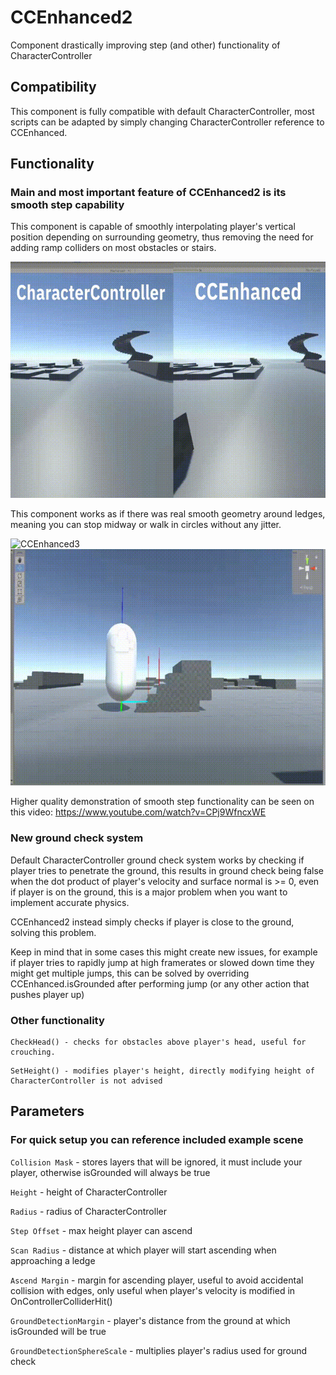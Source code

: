 # CCEnhanced2
Component drastically improving step (and other) functionality of CharacterController
## Compatibility
This component is fully compatible with default CharacterController, most scripts can be adapted by simply changing CharacterController reference to CCEnhanced.
## Functionality
### Main and most important feature of CCEnhanced2 is its smooth step capability
This component is capable of smoothly interpolating player's vertical position depending on surrounding geometry, thus removing the need for adding ramp colliders on most obstacles or stairs.

![CCEnhanced1](CCEnhanced1.gif)

This component works as if there was real smooth geometry around ledges, meaning you can stop midway or walk in circles without any jitter.

![CCEnhanced3](CCEnhanced3.gif)
![CCEnhanced4](CCEnhanced4.gif)

Higher quality demonstration of smooth step functionality can be seen on this video: https://www.youtube.com/watch?v=CPj9WfncxWE

### New ground check system
Default CharacterController ground check system works by checking if player tries to penetrate the ground, this results in ground check being false when the dot product of player's velocity and surface normal is >= 0, even if player is on the ground, 
this is a major problem when you want to implement accurate physics.

CCEnhanced2 instead simply checks if player is close to the ground, solving this problem.

Keep in mind that in some cases this might create new issues, for example if player tries to rapidly jump at high framerates or slowed down time they might get multiple jumps, this can be solved by overriding CCEnhanced.isGrounded after performing jump (or any other action that pushes player up)
### Other functionality 
```
CheckHead() - checks for obstacles above player's head, useful for crouching.
```
```
SetHeight() - modifies player's height, directly modifying height of CharacterController is not advised
```
## Parameters
### For quick setup you can reference included example scene
```Collision Mask``` - stores layers that will be ignored, it must include your player, otherwise isGrounded will always be true

```Height``` - height of CharacterController

```Radius``` - radius of CharacterController

```Step Offset``` - max height player can ascend

```Scan Radius``` - distance at which player will start ascending when approaching a ledge

```Ascend Margin``` - margin for ascending player, useful to avoid accidental collision with edges, only useful when player's velocity is modified in OnControllerColliderHit()

```GroundDetectionMargin``` - player's distance from the ground at which isGrounded will be true

```GroundDetectionSphereScale``` - multiplies player's radius used for ground check


